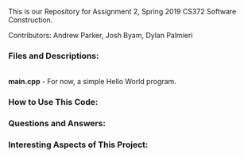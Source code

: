 This is our Repository for Assignment 2, Spring 2019 CS372 Software Construction.

Contributors: Andrew Parker, Josh Byam, Dylan Palmieri


### Files and Descriptions:
\
    **main.cpp** - For now, a simple Hello World program.


### How to Use This Code:


### Questions and Answers:


### Interesting Aspects of This Project:



